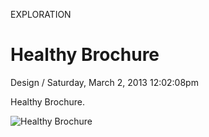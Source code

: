 <p class="type">EXPLORATION</p>

# Healthy Brochure

<p class="meta">Design  /  Saturday, March 2, 2013 12:02:08pm</p>

Healthy Brochure.

![Healthy Brochure](https://farooq-agent.web.app/assets/images/works/large/gK0XkMXS_work_image.jpg)
